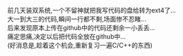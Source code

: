 前几天装双系统,一个不留神就把我写代码的盘给转为ext4了...<br>
大一到大三的代码,瞬间一行都不剩,场面惨不忍睹...<br>
后来发现原本上传在github中的代码还剩余一小丢丢...<br>
痛定思痛,决定以后把代码全放在github中...<br>
(好消息是,趁着这个机会,重新复习一遍C/C++的东西)<br>
